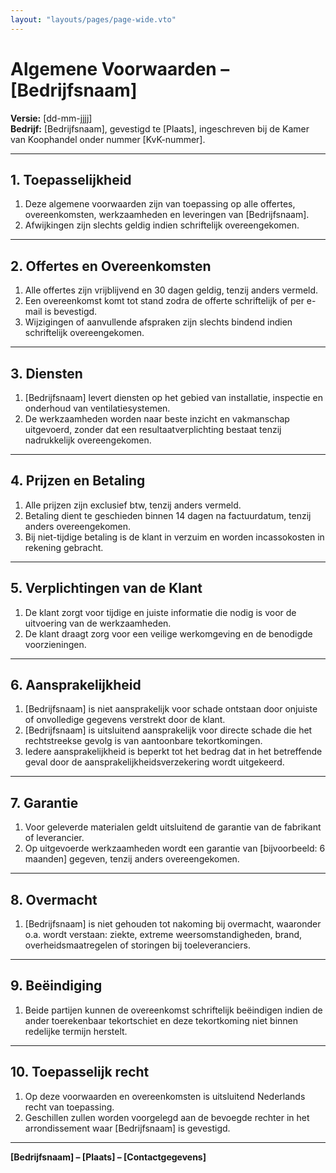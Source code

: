 ```yaml
---
layout: "layouts/pages/page-wide.vto"
---
```


# Algemene Voorwaarden – [Bedrijfsnaam]

**Versie:** [dd-mm-jjjj]  
**Bedrijf:** [Bedrijfsnaam], gevestigd te [Plaats], ingeschreven bij de Kamer van Koophandel onder nummer [KvK-nummer].

---

## 1. Toepasselijkheid
1. Deze algemene voorwaarden zijn van toepassing op alle offertes, overeenkomsten, werkzaamheden en leveringen van [Bedrijfsnaam].  
2. Afwijkingen zijn slechts geldig indien schriftelijk overeengekomen.

---

## 2. Offertes en Overeenkomsten
1. Alle offertes zijn vrijblijvend en 30 dagen geldig, tenzij anders vermeld.  
2. Een overeenkomst komt tot stand zodra de offerte schriftelijk of per e-mail is bevestigd.  
3. Wijzigingen of aanvullende afspraken zijn slechts bindend indien schriftelijk overeengekomen.

---

## 3. Diensten
1. [Bedrijfsnaam] levert diensten op het gebied van installatie, inspectie en onderhoud van ventilatiesystemen.  
2. De werkzaamheden worden naar beste inzicht en vakmanschap uitgevoerd, zonder dat een resultaatverplichting bestaat tenzij nadrukkelijk overeengekomen.  

---

## 4. Prijzen en Betaling
1. Alle prijzen zijn exclusief btw, tenzij anders vermeld.  
2. Betaling dient te geschieden binnen 14 dagen na factuurdatum, tenzij anders overeengekomen.  
3. Bij niet-tijdige betaling is de klant in verzuim en worden incassokosten in rekening gebracht.

---

## 5. Verplichtingen van de Klant
1. De klant zorgt voor tijdige en juiste informatie die nodig is voor de uitvoering van de werkzaamheden.  
2. De klant draagt zorg voor een veilige werkomgeving en de benodigde voorzieningen.  

---

## 6. Aansprakelijkheid
1. [Bedrijfsnaam] is niet aansprakelijk voor schade ontstaan door onjuiste of onvolledige gegevens verstrekt door de klant.  
2. [Bedrijfsnaam] is uitsluitend aansprakelijk voor directe schade die het rechtstreekse gevolg is van aantoonbare tekortkomingen.  
3. Iedere aansprakelijkheid is beperkt tot het bedrag dat in het betreffende geval door de aansprakelijkheidsverzekering wordt uitgekeerd.

---

## 7. Garantie
1. Voor geleverde materialen geldt uitsluitend de garantie van de fabrikant of leverancier.  
2. Op uitgevoerde werkzaamheden wordt een garantie van [bijvoorbeeld: 6 maanden] gegeven, tenzij anders overeengekomen.

---

## 8. Overmacht
1. [Bedrijfsnaam] is niet gehouden tot nakoming bij overmacht, waaronder o.a. wordt verstaan: ziekte, extreme weersomstandigheden, brand, overheidsmaatregelen of storingen bij toeleveranciers.  

---

## 9. Beëindiging
1. Beide partijen kunnen de overeenkomst schriftelijk beëindigen indien de ander toerekenbaar tekortschiet en deze tekortkoming niet binnen redelijke termijn herstelt.  

---

## 10. Toepasselijk recht
1. Op deze voorwaarden en overeenkomsten is uitsluitend Nederlands recht van toepassing.  
2. Geschillen zullen worden voorgelegd aan de bevoegde rechter in het arrondissement waar [Bedrijfsnaam] is gevestigd.

---

**[Bedrijfsnaam] – [Plaats] – [Contactgegevens]**
